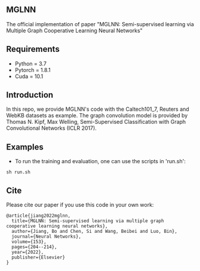 ## MGLNN
The official implementation of paper "MGLNN: Semi-supervised learning via Multiple Graph Cooperative Learning Neural Networks"

## Requirements
* Python = 3.7
* Pytorch = 1.8.1
* Cuda = 10.1

## Introduction
In this repo, we provide MGLNN's code with the Caltech101_7, Reuters and WebKB datasets as example. The graph convolution model is provided by Thomas N. Kipf, Max Welling, Semi-Supervised Classification with Graph Convolutional Networks (ICLR 2017).

## Examples
* To run the training and evaluation, one can use the scripts in 'run.sh': 
```
sh run.sh
```

## Cite
Please cite our paper if you use this code in your own work:

```
@article{jiang2022mglnn,
  title={MGLNN: Semi-supervised learning via multiple graph cooperative learning neural networks},
  author={Jiang, Bo and Chen, Si and Wang, Beibei and Luo, Bin},
  journal={Neural Networks},
  volume={153},
  pages={204--214},
  year={2022},
  publisher={Elsevier}
}
```
